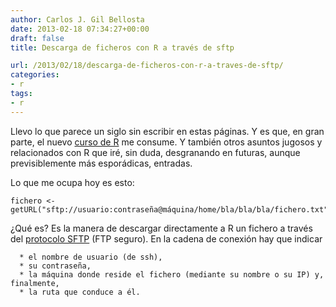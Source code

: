 ```yaml
---
author: Carlos J. Gil Bellosta
date: 2013-02-18 07:34:27+00:00
draft: false
title: Descarga de ficheros con R a través de sftp

url: /2013/02/18/descarga-de-ficheros-con-r-a-traves-de-sftp/
categories:
- r
tags:
- r
---
```


Llevo lo que parece un siglo sin escribir en estas páginas. Y es que, en gran parte, el nuevo [curso de R](http://cursorbasico2.usar.org.es/) me consume. Y también otros asuntos jugosos y relacionados con R que iré, sin duda, desgranando en futuras, aunque previsiblemente más esporádicas, entradas.

Lo que me ocupa hoy es esto:








    fichero <- getURL("sftp://usuario:contraseña@máquina/home/bla/bla/bla/fichero.txt")










¿Qué es? Es la manera de descargar directamente a R un fichero a través del [protocolo SFTP](http://es.wikipedia.org/wiki/SSH_File_Transfer_Protocol) (FTP seguro). En la cadena de conexión hay que indicar



	  * el nombre de usuario (de ssh),
	  * su contraseña,
	  * la máquina donde reside el fichero (mediante su nombre o su IP) y, finalmente,
	  * la ruta que conduce a él.

